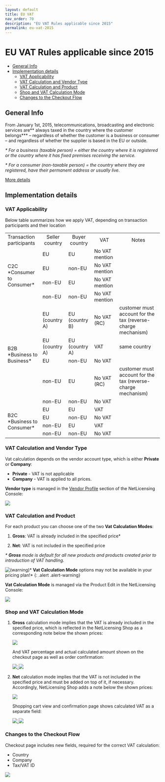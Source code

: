 ```yaml
---
layout: default
title: EU VAT
nav_order: 70
description: "EU VAT Rules applicable since 2015"
permalink: eu-vat-2015
---
```


EU VAT Rules applicable since 2015
==================================

-   [General Info](#general-info)
-   [Implementation details](#implementation-details)
    -   [VAT Applicability](#vat-applicability)
    -   [VAT Calculation and Vendor Type](#vat-calculation-and-vendor-type)
    -   [VAT Calculation and Product](#vat-calculation-and-product)
    -   [Shop and VAT Calculation Mode](#shop-and-vat-calculation-mode)
    -   [Changes to the Checkout Flow](#changes-to-the-checkout-flow)

General Info
------------

From January 1st, 2015, telecommunications, broadcasting and electronic
services are** always taxed in the country where the customer
belongs\*** – regardless of whether the customer is a business or
consumer – and regardless of whether the supplier is based in the EU or
outside.

*\* For a business (taxable person) = either the country where it is
registered or the country where it has fixed premises receiving the
service.*

*\* For a consumer (non-taxable person) = the country where they are
registered, have their permanent address or usually live.*

<a href="https://ec.europa.eu/taxation_customs/business/vat/telecommunications-broadcasting-electronic-services_en" class="external-link">More details</a>

Implementation details
----------------------


### VAT Applicability

Below table summarizes how we apply VAT, depending on transaction
participants and their location

<table>
  <tbody>
    <tr>
      <td>Transaction participants</td>
      <td style="text-align: center;">Seller country</td>
      <td style="text-align: center;">Buyer country</td>
      <td style="text-align: center;">VAT</td>
      <td style="text-align: center;">Notes</td>
    </tr>
    <tr>
      <td rowspan="4">C2C<br><span markdown="1">*Consumer to Consumer*</span></td>
      <td>EU</td>
      <td>EU</td>
      <td>No VAT mention</td>
      <td>&nbsp;</td>
    </tr>
    <tr>
      <td>EU</td>
      <td>non-EU</td>
      <td>No VAT mention</td>
      <td>&nbsp;</td>
    </tr>
    <tr>
      <td>non-EU</td>
      <td>EU</td>
      <td>No VAT mention</td>
      <td>&nbsp;</td>
    </tr>
    <tr>
      <td>non-EU</td>
      <td>non-EU</td>
      <td>No VAT mention</td>
      <td>&nbsp;</td>
    </tr>
    <tr>
      <td rowspan="5">B2B<br><span markdown="1">*Business to Business*</span></td>
      <td>EU (country A)</td>
      <td>EU (country B)</td>
      <td>No VAT (RC)</td>
      <td>customer must account for the tax (reverse-charge mechanism)</td>
    </tr>
    <tr>
      <td>EU (country A)</td>
      <td>EU (country A)</td>
      <td>VAT</td>
      <td>same country</td>
    </tr>
    <tr>
      <td>EU</td>
      <td>non-EU</td>
      <td>No VAT</td>
      <td>&nbsp;</td>
    </tr>
    <tr>
      <td>non-EU</td>
      <td>EU</td>
      <td>No VAT (RC)</td>
      <td>customer must account for the tax (reverse-charge mechanism)</td>
    </tr>
    <tr>
      <td>non-EU</td>
      <td>non-EU</td>
      <td>No VAT</td>
      <td>&nbsp;</td>
    </tr>
    <tr>
      <td rowspan="4">B2C<br><span markdown="1">*Business to Consumer*</span></td>
      <td>EU</td>
      <td>EU</td>
      <td>VAT</td>
      <td>&nbsp;</td>
    </tr>
    <tr>
      <td>EU</td>
      <td>non-EU</td>
      <td>No VAT</td>
      <td>&nbsp;</td>
    </tr>
    <tr>
      <td>non-EU</td>
      <td>EU</td>
      <td>VAT</td>
      <td>&nbsp;</td>
    </tr>
    <tr>
      <td>non-EU</td>
      <td>non-EU</td>
      <td>No VAT</td>
      <td>&nbsp;</td>
    </tr>
  </tbody>
</table>


### VAT Calculation and Vendor Type

Vat calculation depends on the vendor account type, which is
either **Private** or **Company**:

-   **Private** - VAT is not applicable
-   **Company** - VAT is applied to all prices.

**Vendor type** is managed in the
<a href="https://go.netlicensing.io/console/v2/content/vendor/vendor.xhtml" class="external-link">Vendor Profile</a>
section of the NetLicensing Console:

<a href="assets/images/17432840/17629219.png" data-lightbox="eu-vat-2015" data-title="Vendor type" data-alt="Vendor type">
  <img src="assets/images/17432840/17629219.png" />
</a>


### VAT Calculation and Product

For each product you can choose one of the two **Vat Calculation
Modes**:

1.  **Gross**: VAT is already included in the specified price\*

2.  **Net**: VAT is not included in the specified price

*\* **Gross** mode is default for all new products and products created
prior to introduction of VAT handling.*

<img src="assets/images/icons/emoticons/warning.png" alt="(warning)" class="emoticon emoticon-warning" />* **Vat Calculation Mode** options may not be available in your pricing plan!*
{: .alert .alert-warning}

**Vat Calculation Mode** is managed via the Product Edit in the NetLicensing Console:

<a href="assets/images/17432840/17629218.png" data-lightbox="eu-vat-2015" data-title="Vat Calculation Mode" data-alt="Vat Calculation Mode">
  <img src="assets/images/17432840/17629218.png" />
</a>


### Shop and VAT Calculation Mode

1.  **Gross** calculation mode implies that the VAT is already included
    in the specified price, which is reflected in the NetLicensing Shop
    as a corresponding note below the shown prices:

    <a href="assets/images/17432840/17629217.png" data-lightbox="eu-vat-2015" data-title="Gross shopping" data-alt="Gross shopping">
      <img src="assets/images/17432840/17629217.png" />
    </a>

    And VAT percentage and actual calculated amount shown on the
    checkout page as well as order confirmation:

    <a href="assets/images/17432840/17629211.png" data-lightbox="eu-vat-2015" data-title="Gross checkout" data-alt="Gross checkout">
      <img src="assets/images/17432840/17629211.png" />
    </a>
    <a href="assets/images/17432840/17629216.png" data-lightbox="eu-vat-2015" data-title="Gross confirmation" data-alt="Gross confirmation">
      <img src="assets/images/17432840/17629216.png" />
    </a>

2.  **Net** calculation mode implies
    that the VAT is not included in the specified price and must be
    added on top of it, if necessary. Accordingly, NetLicensing Shop
    adds a note below the shown prices:

    <a href="assets/images/17432840/17629215.png" data-lightbox="eu-vat-2015" data-title="Net shopping" data-alt="Net shopping">
      <img src="assets/images/17432840/17629215.png" />
    </a>

    Shopping cart view and confirmation page shows calculated VAT as a
    separate field:

    <a href="assets/images/17432840/17629212.png" data-lightbox="eu-vat-2015" data-title="Net checkout" data-alt="Net checkout">
      <img src="assets/images/17432840/17629212.png" />
    </a>
    <a href="assets/images/17432840/17629214.png" data-lightbox="eu-vat-2015" data-title="Net confirmation" data-alt="Net confirmation">
      <img src="assets/images/17432840/17629214.png" />
    </a>


### Changes to the Checkout Flow

Checkout page includes new fields, required for the correct VAT
calculation:

-   Country
-   Company
-   Tax/VAT ID

<a href="assets/images/17432840/17629213.png" data-lightbox="eu-vat-2015" data-title="Checkout" data-alt="Checkout">
  <img src="assets/images/17432840/17629213.png" />
</a>
